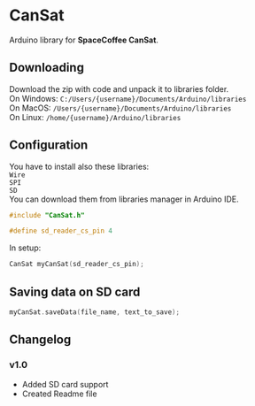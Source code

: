 # CanSat
 Arduino library for **SpaceCoffee CanSat**.

## Downloading
Download the zip with code and unpack it to libraries folder.\
On Windows: `C:/Users/{username}/Documents/Arduino/libraries`\
On MacOS: `/Users/{username}/Documents/Arduino/libraries`\
On Linux: `/home/{username}/Arduino/libraries`

## Configuration
You have to install also these libraries: \
`Wire` \
`SPI` \
`SD` \
You can download them from libraries manager in Arduino IDE.
```cpp
#include "CanSat.h"

#define sd_reader_cs_pin 4
```

In setup:
```cpp
CanSat myCanSat(sd_reader_cs_pin);
```

## Saving data on SD card
```cpp
myCanSat.saveData(file_name, text_to_save);
```

## Changelog
### v1.0
<ul>
<li>Added SD card support</li>
<li>Created Readme file</li>
</ul>